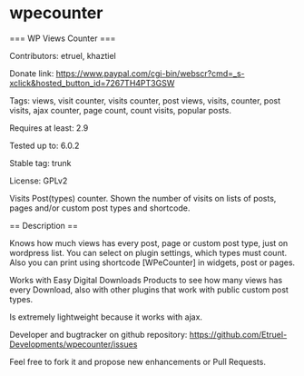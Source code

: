 # wpecounter

=== WP Views Counter ===

Contributors: etruel, khaztiel

Donate link: https://www.paypal.com/cgi-bin/webscr?cmd=_s-xclick&hosted_button_id=7267TH4PT3GSW

Tags: views, visit counter, visits counter, post views, visits, counter, post visits, ajax counter, page count, count visits, popular posts.

Requires at least: 2.9

Tested up to: 6.0.2

Stable tag: trunk

License: GPLv2


Visits Post(types) counter. Shown the number of visits on lists of posts, pages and/or custom post types and shortcode.


== Description ==

Knows how much views has every post, page or custom post type, just on wordpress list. 
You can select on plugin settings, which types must count.  Also you can print using shortcode [WPeCounter] in widgets, post or pages. 

Works with Easy Digital Downloads Products to see how many views has every Download, also with other plugins that work with public custom post types.

Is extremely lightweight because it works with ajax.  

Developer and bugtracker on github repository: https://github.com/Etruel-Developments/wpecounter/issues

Feel free to fork it and propose new enhancements or Pull Requests.